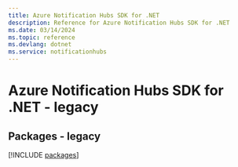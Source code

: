 ```yaml
---
title: Azure Notification Hubs SDK for .NET
description: Reference for Azure Notification Hubs SDK for .NET
ms.date: 03/14/2024
ms.topic: reference
ms.devlang: dotnet
ms.service: notificationhubs
---
```

# Azure Notification Hubs SDK for .NET - legacy
## Packages - legacy
[!INCLUDE [packages](notification-hubs-index.md)]